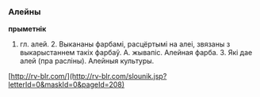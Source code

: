 ### Алейны
**прыметнік**

1. гл. алей. 2. Выкананы фарбамі, расцёртымі на алеі, звязаны з выкарыстаннем такіх фарбаў. А. жывапіс. Алейная фарба. 3. Які дае алей (пра расліны). Алейныя культуры.

<a rel="author">[http://rv-blr.com/](http://rv-blr.com/slounik.jsp?letterId=0&maskId=0&pageId=208)</a>
